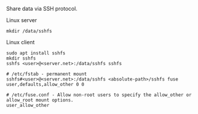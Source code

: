 Share data via SSH protocol.

Linux server

```
mkdir /data/sshfs
```

Linux client

```
sudo apt install sshfs
mkdir sshfs
sshfs <user>@<server.net>:/data/sshfs sshfs
```

```
# /etc/fstab - permanent mount
sshfs#<user>@<server.net>:/data/sshfs <absolute-path>/sshfs fuse user,defaults,allow_other 0 0

# /etc/fuse.conf - Allow non-root users to specify the allow_other or allow_root mount options.
user_allow_other
```

